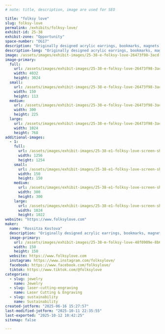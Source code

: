```yaml
---
# note: title, description, image are used for SEO

title: "folksy love"
slug: folksy-love
permalink: /exhibits/folksy-love/
exhibit-id: 25-38
exhibit-zone: "Opportunity"
space-number: "OG17"
description: "Originally designed acrylic earrings, bookmarks, magnets and hairclaws all made in Orlando."
description-long: "Originally designed acrylic earrings, bookmarks, magnets and hairclaws exhibited in a vintage mini Japanese kei truck. Every piece of jewelry is handmade right here in Orlando."
image: /assets/images/exhibit-images/25-38-e-folksy-love-26473f98-3acd-446e-b037-93f9c6eca146-300x225.jpeg
image-primary: 
  full:
    url: /assets/images/exhibit-images/25-38-e-folksy-love-26473f98-3acd-446e-b037-93f9c6eca146-full.jpeg
    width: 4032
    height: 3024
  small:
    url: /assets/images/exhibit-images/25-38-e-folksy-love-26473f98-3acd-446e-b037-93f9c6eca146-150x113.jpeg
    width: 150
    height: 113
  medium:
    url: /assets/images/exhibit-images/25-38-e-folksy-love-26473f98-3acd-446e-b037-93f9c6eca146-300x225.jpeg
    width: 300
    height: 225
  large:
    url: /assets/images/exhibit-images/25-38-e-folksy-love-26473f98-3acd-446e-b037-93f9c6eca146-1024x768.jpeg
    width: 1024
    height: 768
additional-images: 
  - 1:
    full:
      url: /assets/images/exhibit-images/25-38-e1-folksy-love-screen-shot-2025-06-16-at-3-24-47-pm-full.png
      width: 1256
      height: 1254
    small:
      url: /assets/images/exhibit-images/25-38-e1-folksy-love-screen-shot-2025-06-16-at-3-24-47-pm-150x150.png
      width: 150
      height: 150
    medium:
      url: /assets/images/exhibit-images/25-38-e1-folksy-love-screen-shot-2025-06-16-at-3-24-47-pm-300x300.png
      width: 300
      height: 300
    large:
      url: /assets/images/exhibit-images/25-38-e1-folksy-love-screen-shot-2025-06-16-at-3-24-47-pm-1024x1022.png
      width: 1024
      height: 1022
website: "https://www.folksylove.com"
maker: 
  name: "Rossitza Kostova"
  description: "Originally designed acrylic earrings, bookmarks, magnets and hairclaws exhibited in a vintage mini Japanese kei truck."
  image-primary:
    url: /assets/images/exhibit-images/25-38-m-folksy-love-48f0909e-8b6e-4bce-ac4c-adce982b3a99-300x300.jpeg
    width: 150
    height: 150
  website: https://www.folksylove.com
  instagram: https://www.instagram.com/folksylove/
  facebook: https://www.facebook.com/folksylove/
  tiktok: https://www.tiktok.com/@folksylove
categories: 
  - slug: jewelry
    name: Jewelry
  - slug: laser-cutting-engraving
    name: Laser Cutting & Engraving
  - slug: sustainability
    name: Sustainability
created-jotform: "2025-06-16 15:27:57"
last-modified-jotform: "2025-10-11 22:35:55"
last-exported: "2025-10-12 10:42:25"
sitemap: false

---
```

